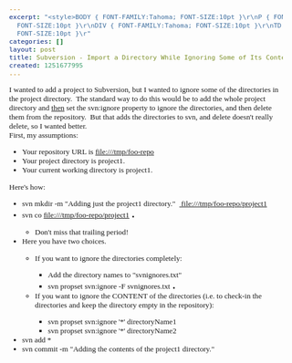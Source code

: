 ```yaml
---
excerpt: "<style>BODY { FONT-FAMILY:Tahoma; FONT-SIZE:10pt }\r\nP { FONT-FAMILY:Tahoma;
  FONT-SIZE:10pt }\r\nDIV { FONT-FAMILY:Tahoma; FONT-SIZE:10pt }\r\nTD { FONT-FAMILY:Tahoma;
  FONT-SIZE:10pt }\r"
categories: []
layout: post
title: Subversion - Import a Directory While Ignoring Some of Its Content
created: 1251677995
---
```

<style>BODY { FONT-FAMILY:Tahoma; FONT-SIZE:10pt }
P { FONT-FAMILY:Tahoma; FONT-SIZE:10pt }
DIV { FONT-FAMILY:Tahoma; FONT-SIZE:10pt }
TD { FONT-FAMILY:Tahoma; FONT-SIZE:10pt }
</style><basefont face="Tahoma" size="2" />I wanted to add a project to Subversion, but I wanted to ignore some of the directories in the project directory. &nbsp;The standard way to do this would be to add the whole project directory and <u>then</u> set the svn:ignore property to ignore the directories, and then delete them from the repository. &nbsp;But that adds the directories to svn, and delete doesn't really delete, so I wanted better.

  
  <div></div>
  <div>First, my assumptions:</div>
  <ul>
    <li>Your repository URL is <a href="file:///tmp/foo-repo">file:///tmp/foo-repo</a></li>
    <li>Your project directory is project1.</li>
    <li>Your current working directory is project1.</li>
  </ul>
  <div>Here's how:</div>
  <ul>
    <li>svn mkdir -m &quot;Adding just the project1 directory.&quot; &nbsp;<a href="file:///tmp/foo-repo/project1"> file:///tmp/foo-repo/project1</a></li>
    <li>svn co <a href="file:///tmp/foo-repo/project1">file:///tmp/foo-repo/project1</a><strong><font size="4"> .</font></strong></li>
    <ul>
      <li>Don't miss that trailing period!</li>
    </ul>
    <li>Here you have two choices. &nbsp;</li>
    <ul>
      <li>If you want to ignore the directories completely:</li>
      <ul>
        <li>Add the directory names to &quot;svnignores.txt&quot;</li>
        <li>svn propset svn:ignore -F svnignores.txt<strong><font size="4"> .</font></strong></li>
      </ul>
      <li>If you want to ignore the CONTENT of the directories (i.e. to check-in the directories and keep the directory empty in the repository):</li>
      <ul>
        <li>svn propset svn:ignore '*' directoryName1</li>
        <li>svn propset svn:ignore '*' directoryName2</li>
      </ul>
    </ul>
    <li>svn add *</li>
    <li>svn commit -m &quot;Adding the contents of the project1 directory.&quot;</li>
  </ul>
